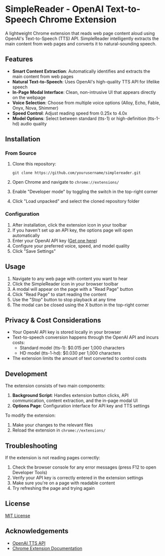 # SimpleReader - OpenAI Text-to-Speech Chrome Extension

A lightweight Chrome extension that reads web page content aloud using OpenAI's Text-to-Speech (TTS) API. SimpleReader intelligently extracts the main content from web pages and converts it to natural-sounding speech.

## Features

- **Smart Content Extraction**: Automatically identifies and extracts the main content from web pages
- **Natural Text-to-Speech**: Uses OpenAI's high-quality TTS API for lifelike speech
- **In-Page Modal Interface**: Clean, non-intrusive UI that appears directly on the webpage
- **Voice Selection**: Choose from multiple voice options (Alloy, Echo, Fable, Onyx, Nova, Shimmer)
- **Speed Control**: Adjust reading speed from 0.25x to 4.0x
- **Model Options**: Select between standard (tts-1) or high-definition (tts-1-hd) audio quality

## Installation

### From Source

1. Clone this repository:
   ```
   git clone https://github.com/yourusername/simplereader.git
   ```

2. Open Chrome and navigate to `chrome://extensions/`

3. Enable "Developer mode" by toggling the switch in the top-right corner

4. Click "Load unpacked" and select the cloned repository folder

### Configuration

1. After installation, click the extension icon in your toolbar
2. If you haven't set up an API key, the options page will open automatically
3. Enter your OpenAI API key ([Get one here](https://platform.openai.com/api-keys))
4. Configure your preferred voice, speed, and model quality
5. Click "Save Settings"

## Usage

1. Navigate to any web page with content you want to hear
2. Click the SimpleReader icon in your browser toolbar
3. A modal will appear on the page with a "Read Page" button
4. Click "Read Page" to start reading the content
5. Use the "Stop" button to stop playback at any time
6. The modal can be closed using the X button in the top-right corner

## Privacy & Cost Considerations

- Your OpenAI API key is stored locally in your browser
- Text-to-speech conversion happens through the OpenAI API and incurs costs:
  - Standard model (tts-1): $0.015 per 1,000 characters
  - HD model (tts-1-hd): $0.030 per 1,000 characters
- The extension limits the amount of text converted to control costs

## Development

The extension consists of two main components:

1. **Background Script**: Handles extension button clicks, API communication, content extraction, and the in-page modal UI
2. **Options Page**: Configuration interface for API key and TTS settings

To modify the extension:
1. Make your changes to the relevant files
2. Reload the extension in `chrome://extensions/`

## Troubleshooting

If the extension is not reading pages correctly:

1. Check the browser console for any error messages (press F12 to open Developer Tools)
2. Verify your API key is correctly entered in the extension settings
3. Make sure you're on a page with readable content
4. Try refreshing the page and trying again

## License

[MIT License](LICENSE)

## Acknowledgements

- [OpenAI TTS API](https://platform.openai.com/docs/guides/text-to-speech)
- [Chrome Extension Documentation](https://developer.chrome.com/docs/extensions/) 